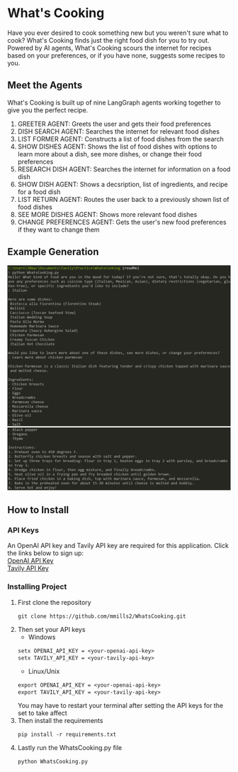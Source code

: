 # What's Cooking

Have you ever desired to cook something new but you weren't sure what to cook? What's Cooking finds just the right food dish for you to try out. Powered by AI agents, What's Cooking scours the internet for recipes based on your preferences, or if you have none, suggests some recipes to you.

## Meet the Agents

What's Cooking is built up of nine LangGraph agents working together to give you the perfect recipe.

1. GREETER AGENT: Greets the user and gets their food preferences
2. DISH SEARCH AGENT: Searches the internet for relevant food dishes
3. LIST FORMER AGENT: Constructs a list of food dishes from the search
4. SHOW DISHES AGENT: Shows the list of food dishes with options to learn more about a dish, see more dishes, or change their food preferences
5. RESEARCH DISH AGENT: Searches the internet for information on a food dish
6. SHOW DISH AGENT: Shows a decsription, list of ingredients, and recipe for a food dish
7. LIST RETURN AGENT: Routes the user back to a previously shown list of food dishes
8. SEE MORE DISHES AGENT: Shows more relevant food dishes
9. CHANGE PREFERENCES AGENT: Gets the user's new food preferences if they want to change them

## Example Generation

![screenshot](example_generations/exampleGenerationOne.png)
![screenshot](example_generations/exampleGenerationTwo.png)

## How to Install

### API Keys

An OpenAI API key and Tavily API key are required for this application. Click the links below to sign up:\
[OpenAI API Key](https://platform.openai.com/)\
[Tavily API Key](https://tavily.com/)

### Installing Project

1. First clone the repository
   ```
   git clone https://github.com/mmills2/WhatsCooking.git
   ```
2. Then set your API keys
   - Windows
   ```
   setx OPENAI_API_KEY = <your-openai-api-key>
   setx TAVILY_API_KEY = <your-tavily-api-key>
   ```
   - Linux/Unix
   ```
   export OPENAI_API_KEY = <your-openai-api-key>
   export TAVILY_API_KEY = <your-tavily-api-key>
   ```
   You may have to restart your terminal after setting the API keys for the set to take affect
3. Then install the requirements
   ```
   pip install -r requirements.txt
   ```
4. Lastly run the WhatsCooking.py file
   ```
   python WhatsCooking.py
   ```
